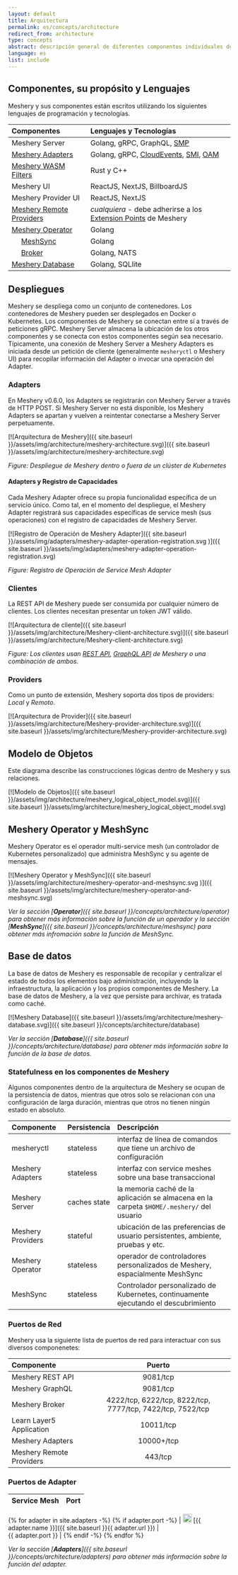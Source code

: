 ```yaml
---
layout: default
title: Arquitectura
permalink: es/concepts/architecture
redirect_from: architecture
type: concepts
abstract: descripción general de diferentes componentes individuales de la arquitectura de Meshery y cómo interactuan como un sistema.
language: es
list: include
---
```


## Componentes, su propósito y Lenguajes

Meshery y sus componentes están escritos utilizando los siguientes lenguajes de programación y tecnologías.

| Componentes                                                          | Lenguajes y Tecnologías                                                           |
| :------------------------------------------------------------------- | :-------------------------------------------------------------------------------- |
| Meshery Server                                                       | Golang, gRPC, GraphQL, [SMP](https://smp-spec.io)                                 |
| [Meshery Adapters](/concepts/architecture/adapters)                  | Golang, gRPC, [CloudEvents](https://cloudevents.io/), [SMI](https://smi-spec.io), [OAM](https://oam.dev)  |
| [Meshery WASM Filters](https://github.com/layer5io/wasm-filters)     | Rust y C++                                                                        |
| Meshery UI                                                           | ReactJS, NextJS, BillboardJS                                                      |
| Meshery Provider UI                                                  | ReactJS, NextJS                                                                   |
| [Meshery Remote Providers](/extensibility/providers)                 | _cualquiera_ - debe adherirse a los [Extension Points]({{site.baseurl}}/extensibility) de Meshery |
| [Meshery Operator](/concepts/architecture/operator)                  | Golang                                                                            |
| &nbsp;&nbsp;&nbsp;&nbsp; [MeshSync](/concepts/architecture/meshsync) | Golang                                                                            |
| &nbsp;&nbsp;&nbsp;&nbsp; [Broker](/concepts/architecture/broker)     | Golang, NATS                                                                      |
| [Meshery Database](/concepts/architecture/database)                  | Golang, SQLlite                                                                   |

## Despliegues

Meshery se despliega como un conjunto de contenedores. Los contenedores de Meshery pueden ser desplegados en Docker o Kubernetes. Los componentes de Meshery se conectan entre sí a través de peticiones gRPC. Meshery Server almacena la ubicación de los otros componentes y se conecta con estos componentes según sea necesario. Típicamente, una conexión de Meshery Server a Meshery Adapters es iniciada desde un petición de cliente (generalmente `mesheryctl` o Meshery UI) para recopilar información del Adapter o invocar una operación del Adapter.

### Adapters

En Meshery v0.6.0, los Adapters se registrarán con Meshery Server a través de HTTP POST. Si Meshery Server no está disponible, los Meshery Adapters se apartan y vuelven a reintentar conectarse a Meshery Server perpetuamente.

[![Arquitectura de Meshery]({{ site.baseurl }}/assets/img/architecture/meshery-architecture.svg)]({{ site.baseurl }}/assets/img/architecture/meshery-architecture.svg)

_Figure: Despliegue de Meshery dentro o fuera de un clúster de Kubernetes_

#### Adapters y Registro de Capacidades

Cada Meshery Adapter ofrece su propia funcionalidad específica de un servicio único. Como tal, en el momento del despliegue, el Meshery Adapter registrará sus capacidades específicas de service mesh (sus operaciones) con el registro de capacidades de Meshery Server.

[![Registro de Operación de Meshery Adapter]({{ site.baseurl }}/assets/img/adapters/meshery-adapter-operation-registration.svg
)]({{ site.baseurl }}/assets/img/adapters/meshery-adapter-operation-registration.svg)

_Figure: Registro de Operación de Service Mesh Adapter_

### Clientes

La REST API de Meshery puede ser consumida por cualquier número de clientes. Los clientes necesitan presentar un token JWT válido.

[![Arquitectura de cliente]({{ site.baseurl }}/assets/img/architecture/Meshery-client-architecture.svg)]({{ site.baseurl }}/assets/img/architecture/Meshery-client-architecture.svg)

_Figure: Los clientes usan [REST API](extensibility/api#rest), [GraphQL API](extensibility/api#graphql) de Meshery o una combinación de ambos._

### Providers

Como un punto de extensión, Meshery soporta dos tipos de providers: _Local_ y _Remoto_.

[![Arquitectura de Provider]({{ site.baseurl }}/assets/img/architecture/Meshery-provider-architecture.svg)]({{ site.baseurl }}/assets/img/architecture/Meshery-provider-architecture.svg)

## Modelo de Objetos

Este diagrama describe las construcciones lógicas dentro de Meshery y sus relaciones.

[![Modelo de Objetos]({{ site.baseurl }}/assets/img/architecture/meshery_logical_object_model.svg)]({{ site.baseurl }}/assets/img/architecture/meshery_logical_object_model.svg)

## Meshery Operator y MeshSync

Meshery Operator es el operador multi-service mesh (un controlador de Kubernetes personalizado) que administra MeshSync y su agente de mensajes.

[![Meshery Operator y MeshSync]({{ site.baseurl }}/assets/img/architecture/meshery-operator-and-meshsync.svg
)]({{ site.baseurl }}/assets/img/architecture/meshery-operator-and-meshsync.svg)

_Ver la sección [**Operator**]({{ site.baseurl }}/concepts/architecture/operator) para obtener más información sobre la función de un operador y la sección [**MeshSync**]({{ site.baseurl }}/concepts/architecture/meshsync) para obtener más infromación sobre la función de MeshSync._

## Base de datos

La base de datos de Meshery es responsable de recopilar y centralizar el estado de todos los elementos bajo administración, incluyendo la infraestructura, la aplicación y los propios componentes de Meshery. La base de datos de Meshery, a la vez que persiste para archivar, es tratada como caché.

[![Meshery Database]({{ site.baseurl }}/assets/img/architecture/meshery-database.svg)]({{ site.baseurl }}/concepts/architecture/database)

_Ver la sección [**Database**]({{ site.baseurl }}/concepts/architecture/database) para obtener más información sobre la función de la base de datos._


### **Statefulness en los componentes de Meshery**

Algunos componentes dentro de la arquitectura de Meshery se ocupan de la persistencia de datos, mientras que otros solo se relacionan con una configuración de larga duración, mientras que otros no tienen ningún estado en absoluto.

| Componente        | Persistencia | Descripción                                                                               |
| :---------------- | :----------- | :---------------------------------------------------------------------------------------- |
| mesheryctl        | stateless    | interfaz de línea de comandos que tiene un archivo de configuración                       |
| Meshery Adapters  | stateless    | interfaz con service meshes sobre una base transaccional                                  |
| Meshery Server    | caches state | la memoria caché de la aplicación se almacena en la carpeta `$HOME/.meshery/` del usuario |
| Meshery Providers | stateful     | ubicación de las preferencias de usuario persistentes, ambiente, pruebas y etc.           |
| Meshery Operator  | stateless    | operador de controladores personalizados de Meshery, espacialmente MeshSync               |
| MeshSync          | stateless    | Controlador personalizado de Kubernetes, continuamente ejecutando el descubrimiento       |

### **Puertos de Red**

Meshery usa la siguiente lista de puertos de red para interactuar con sus diversos componenetes:

| Componente               |                           Puerto                           |
| :----------------------- | :--------------------------------------------------------: |
| Meshery REST API         |                          9081/tcp                          |
| Meshery GraphQL          |                          9081/tcp                          |
| Meshery Broker           | 4222/tcp, 6222/tcp, 8222/tcp, 7777/tcp, 7422/tcp, 7522/tcp |
| Learn Layer5 Application |                         10011/tcp                          |
| Meshery Adapters         |                         10000+/tcp                         |
| Meshery Remote Providers |                          443/tcp                           |

### **Puertos de Adapter**

| Service Mesh | Port |
| :----------- | ---: |
{% for adapter in site.adapters -%}
{% if adapter.port -%}
| <img src="{{ adapter.image }}" style="width:20px" /> [{{ adapter.name }}]({{ site.baseurl }}{{ adapter.url }}) |&nbsp; &nbsp; &nbsp; &nbsp; &nbsp; &nbsp; &nbsp; &nbsp; &nbsp; &nbsp; &nbsp; &nbsp; &nbsp; &nbsp; &nbsp;&nbsp; &nbsp; &nbsp; &nbsp; &nbsp; &nbsp; {{ adapter.port }} |
{% endif -%}
{% endfor %}

_Ver la sección [**Adapters**]({{ site.baseurl }}/concepts/architecture/adapters) para obtener más información sobre la función del adapter._
